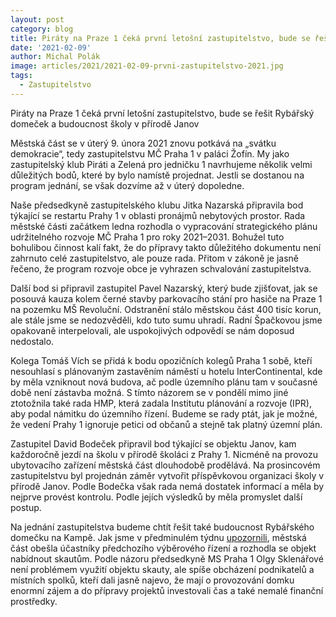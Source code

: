 ```yaml
---
layout: post
category: blog
title: Piráty na Praze 1 čeká první letošní zastupitelstvo, bude se řešit Rybářský domeček a budoucnost školy v přírodě Janov
date: '2021-02-09'
author: Michal Polák
image: articles/2021/2021-02-09-prvni-zastupitelstvo-2021.jpg
tags:
  - Zastupitelstvo
---
```


Piráty na Praze 1 čeká první letošní zastupitelstvo, bude se řešit Rybářský domeček a budoucnost školy v přírodě Janov

Městská část se v úterý 9. února 2021 znovu potkává na „svátku demokracie“, tedy zastupitelstvu MČ Praha 1 v paláci Žofín. My jako zastupitelský klub Piráti a Zelená pro jedničku 1 navrhujeme několik velmi důležitých bodů, které by bylo namístě projednat. Jestli se dostanou na program jednání, se však dozvíme až v úterý dopoledne.

Naše předsedkyně zastupitelského klubu Jitka Nazarská připravila bod týkající se restartu Prahy 1 v oblasti pronájmů nebytových prostor. Rada městské části začátkem ledna rozhodla o vypracování strategického plánu udržitelného rozvoje MČ Praha 1 pro roky 2021–2031. Bohužel tuto bohulibou činnost kalí fakt, že do přípravy takto důležitého dokumentu není zahrnuto celé zastupitelstvo, ale pouze rada. Přitom v zákoně je jasně řečeno, že program rozvoje obce je vyhrazen schvalování zastupitelstva.

Další bod si připravil zastupitel Pavel Nazarský, který bude zjišťovat, jak se posouvá kauza kolem černé stavby parkovacího stání pro hasiče na Praze 1 na pozemku MŠ Revoluční. Odstranění stálo městskou část 400 tisíc korun, ale stále jsme se nedozvěděli, kdo tuto sumu uhradí. Radní Špačkovou jsme opakovaně interpelovali, ale uspokojivých odpovědí se nám doposud nedostalo.

Kolega Tomáš Vích se přidá k bodu opozičních kolegů Praha 1 sobě, kteří nesouhlasí s plánovaným zastavěním náměstí u hotelu InterContinental, kde by měla vzniknout nová budova, ač podle územního plánu tam v současné době není zástavba možná. S tímto názorem se v pondělí mimo jiné ztotožnila také rada HMP, která zadala Institutu plánování a rozvoje (IPR), aby podal námitku do územního řízení. Budeme se rady ptát, jak je možné, že vedení Prahy 1 ignoruje petici od občanů a stejně tak platný územní plán.

Zastupitel David Bodeček připravil bod týkající se objektu Janov, kam každoročně jezdí na školu v přírodě školáci z Prahy 1. Nicméně na provozu ubytovacího zařízení městská část dlouhodobě prodělává. Na prosincovém zastupitelstvu byl projednán záměr vytvořit příspěvkovou organizaci školy v přírodě Janov. Podle Bodečka však rada nemá dostatek informací a měla by nejprve provést kontrolu. Podle jejích výsledků by měla promyslet další postup.

Na jednání zastupitelstva budeme chtít řešit také budoucnost Rybářského domečku na Kampě. Jak jsme v předminulém týdnu [upozornili](https://praha1.pirati.cz/tiskove-zpravy/rybarsky-domecek-pronajem-bez-ohledu-na-vysledky-vyberoveho-rizeni/), městská část obešla účastníky předchozího výběrového řízení a rozhodla se objekt nabídnout skautům. Podle názoru předsedkyně MS Praha 1 Olgy Sklenářové  není problémem využití objektu skauty, ale spíše obcházení podnikatelů a místních spolků, kteří dali jasně najevo, že mají o provozování domku enormní zájem a do přípravy projektů investovali čas a také nemalé finanční prostředky.
